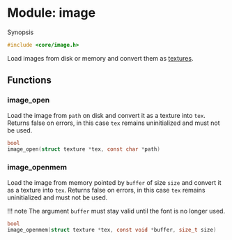# Module: image

Synopsis

```c
#include <core/image.h>
```

Load images from disk or memory and convert them as [textures](texture.md).

## Functions

### image\_open

Load the image from `path` on disk and convert it as a texture into `tex`.
Returns false on errors, in this case `tex` remains uninitialized and must not
be used.

```c
bool
image_open(struct texture *tex, const char *path)
```

### image\_openmem

Load the image from memory pointed by `buffer` of size `size` and convert it as
a texture into `tex`. Returns false on errors, in this case `tex` remains
uninitialized and must not be used.

!!! note
    The argument `buffer` must stay valid until the font is no longer used.

```c
bool
image_openmem(struct texture *tex, const void *buffer, size_t size)
```
